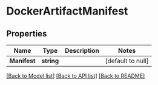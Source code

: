 # DockerArtifactManifest

## Properties
Name | Type | Description | Notes
------------ | ------------- | ------------- | -------------
**Manifest** | **string** |  | [default to null]

[[Back to Model list]](../README.md#documentation-for-models) [[Back to API list]](../README.md#documentation-for-api-endpoints) [[Back to README]](../README.md)

